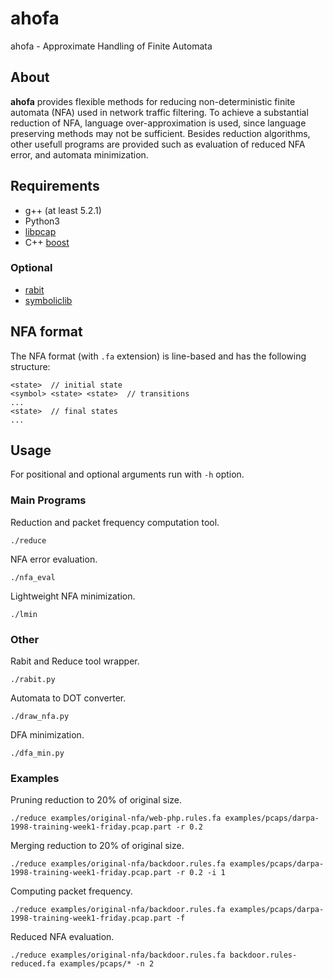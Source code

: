 # ahofa
ahofa - Approximate Handling of Finite Automata

## About
**ahofa** provides flexible methods for reducing non-deterministic finite automata (NFA) used in network traffic filtering. To achieve a substantial reduction of NFA, language over-approximation is used, since language preserving methods may not be sufficient. Besides reduction algorithms, other usefull programs are provided such as evaluation of reduced NFA error, and automata minimization.

## Requirements
* g++ (at least 5.2.1)
* Python3  
* [libpcap](http://www.tcpdump.org/)
* C++ [boost](https://www.boost.org/)
### Optional
* [rabit](http://www.languageinclusion.org/doku.php?id=tools)
* [symboliclib](https://github.com/Miskaaa/symboliclib/tree/master/symboliclib)

## NFA format
The NFA format (with `.fa` extension) is line-based and has the following structure:
```
<state>  // initial state
<symbol> <state> <state>  // transitions
...
<state>  // final states
...
```

## Usage
For positional and optional arguments run with `-h` option.
### Main Programs
Reduction and packet frequency computation tool.
```
./reduce
```
NFA error evaluation.
```
./nfa_eval  
```
Lightweight NFA minimization.
```
./lmin
```
### Other
Rabit and Reduce tool wrapper.
```
./rabit.py
```
Automata to DOT converter.
```
./draw_nfa.py
```
DFA minimization.
```
./dfa_min.py
```
### Examples
Pruning reduction to 20% of original size.
```
./reduce examples/original-nfa/web-php.rules.fa examples/pcaps/darpa-1998-training-week1-friday.pcap.part -r 0.2
```
Merging reduction to 20% of original size.
```
./reduce examples/original-nfa/backdoor.rules.fa examples/pcaps/darpa-1998-training-week1-friday.pcap.part -r 0.2 -i 1
```
Computing packet frequency.
```
./reduce examples/original-nfa/backdoor.rules.fa examples/pcaps/darpa-1998-training-week1-friday.pcap.part -f
```
Reduced NFA evaluation.
```
./reduce examples/original-nfa/backdoor.rules.fa backdoor.rules-reduced.fa examples/pcaps/* -n 2
```
